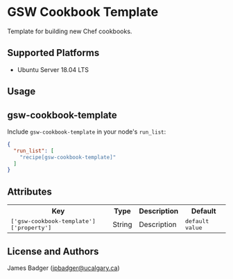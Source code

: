 # GSW Cookbook Template

Template for building new Chef cookbooks.

## Supported Platforms

* Ubuntu Server 18.04 LTS

## Usage

## gsw-cookbook-template

Include `gsw-cookbook-template` in your node's `run_list`:

```json
{
  "run_list": [
    "recipe[gsw-cookbook-template]"
  ]
}
```

## Attributes

<table>
  <tr>
    <th>Key</th>
    <th>Type</th>
    <th>Description</th>
    <th>Default</th>
  </tr>
  <tr>
    <td><tt>['gsw-cookbook-template']['property']</tt></td>
    <td>String</td>
    <td>Description</td>
    <td><tt>default value</tt></td>
  </tr>
</table>

## License and Authors

James Badger (jpbadger@ucalgary.ca)
